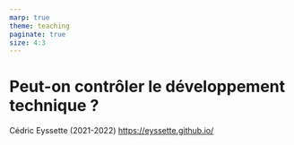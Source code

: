 ```yaml
---
marp: true
theme: teaching
paginate: true
size: 4:3
---
```


<!-- _class: titre -->

# Peut-on contrôler le développement technique ?
Cédric Eyssette (2021-2022)
https://eyssette.github.io/

